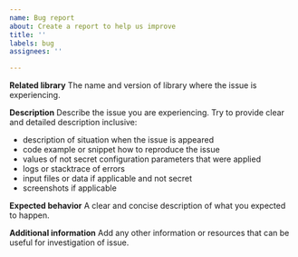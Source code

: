 ```yaml
---
name: Bug report
about: Create a report to help us improve
title: ''
labels: bug
assignees: ''

---
```


**Related library**
The name and version of library where the issue is experiencing.

**Description**
Describe the issue you are experiencing. Try to provide clear and detailed description inclusive:
- description of situation when the issue is appeared
- code example or snippet how to reproduce the issue
- values of not secret configuration parameters that were applied
- logs or stacktrace of errors
- input files or data if applicable and not secret
- screenshots if applicable

**Expected behavior**
A clear and concise description of what you expected to happen.

**Additional information**
Add any other information or resources that can be useful for investigation of issue.

